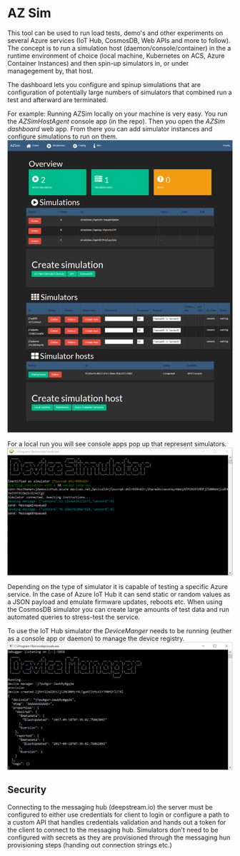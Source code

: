 # AZ Sim

This tool can be used to run load tests, demo's and other experiments on several Azure services (IoT Hub, CosmosDB, Web APIs and more to follow). The concept is to run a simulation host (daemon/console/container) in the a runtime environment of choice (local machine, Kubernetes on ACS, Azure Container Instances) and then spin-up simulators in, or under managegement by, that host.

The dashboard lets you configure and spinup simulations that are configuration of potentially large numbers of simulators that combined run a test and afterward are terminated.

For example:
Running AZSim locally on your machine is very easy. You run the *AZSimHostAgent* console app (in the repo). Then you open the *AZSim dashboard* web app. From there you can add simulator instances and configure simulations to run on them.
![alt text](https://github.com/valeryjacobs/azsim/blob/master/docs/images/Dashboard.PNG "AZSim dashboard")

For a local run you will see console apps pop up that represent simulators. 
![alt text](https://github.com/valeryjacobs/azsim/blob/master/docs/images/DeviceSimulator.PNG "AZSim dashboard")

Depending on the type of simulator it is capable of testing a specific Azure service. In the case of Azure IoT Hub it can send static or random values as a JSON payload and emulate firmware updates, reboots etc. When using the CosmosDB simulator you can create large amounts of test data and run automated queries to stress-test the service.

To use the IoT Hub simulator the *DeviceManger* needs to be running (euther as a console app or daemon) to manage the device registry.
![alt text](https://github.com/valeryjacobs/azsim/blob/master/docs/images/DeviceManager.PNG "AZSim dashboard")

## Security
Connecting to the messaging hub (deepstream.io) the server must be configured to either use credentials for client to login or configure a path to a custom API that handles credentials validation and hands out a token for the client to connect to the messaging hub. Simulators don't need to be configured with secrets as they are provisioned through the messaging hun provisioning steps (handing out connection strings etc.)


